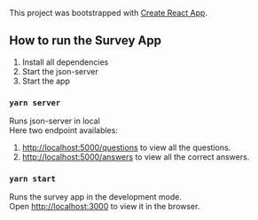 This project was bootstrapped with [Create React App](https://github.com/facebook/create-react-app).

## How to run the Survey App

1. Install all dependencies
2. Start the json-server
3. Start the app

### `yarn server`

Runs json-server in local<br />
Here two endpoint availables:
1. [http://localhost:5000/questions](http://localhost:5000/questions) to view all the questions.
2. [http://localhost:5000/answers](http://localhost:5000/answers) to view all the correct answers.

### `yarn start`

Runs the survey app in the development mode.<br />
Open [http://localhost:3000](http://localhost:3000) to view it in the browser.
